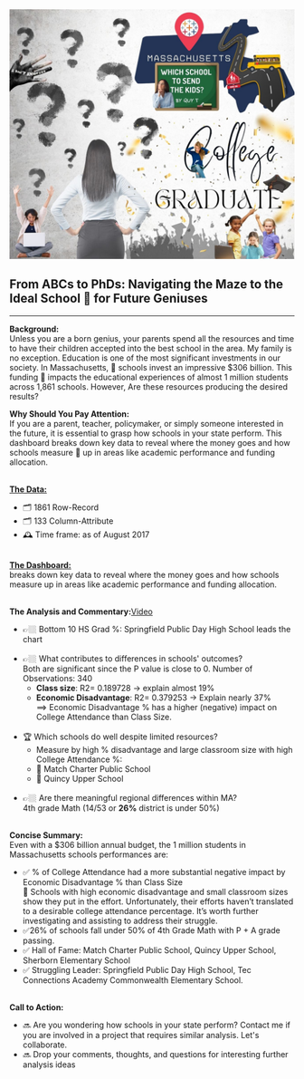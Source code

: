 <img src="images/DATA PROJECT.jpg?raw=true"/>

## From ABCs to PhDs: Navigating the Maze to the Ideal School 🏫 for Future Geniuses 
---
**Background:**<br>
Unless you are a born genius, your parents spend all the resources and time to have their children accepted into the best school in the area.  My family is no exception.  Education is one of the most significant investments in our society. 
In Massachusetts, 🏫 schools invest an impressive $306 billion. This funding 🏫 impacts the educational experiences of almost 1 million students across 1,861 schools. However, Are these resources producing the desired results?

**Why Should You Pay Attention:**<br>
If you are a parent, teacher, policymaker, or simply someone interested in the future, it is essential to grasp how schools in your state perform. 
This dashboard breaks down key data to reveal where the money goes and how schools measure 📐 up in areas like academic performance and funding allocation.<br><br>

[**The Data:**](https://www.kaggle.com/datasets/ndalziel/massachusetts-public-schools-data)<br>
  - 🗂️ 1861 Row-Record<br>
  - 🗂️	133 Column-Attribute<br>
  - 🕰️	Time frame: as of August 2017<br><br>

[**The Dashboard:**](https://public.tableau.com/app/profile/quy.tran4833/viz/MassStatDashBoard/Dashboard1)<br>
breaks down key data to reveal where the money goes and how schools measure up in areas like academic performance and funding allocation.<br><br>

**The Analysis and Commentary:**[Video](https://www.loom.com/share/ff138cb1308142208182dc7022075286)<br>
  - 👉🏼 Bottom 10 HS Grad %: Springfield Public Day High School leads the chart<br><br>
  - 👉🏼 What contributes to differences in schools' outcomes?<br>
      Both are significant since the P value is close to 0. Number of Observations: 340<br>
      - **Class size**: 
         R2= 0.189728 -> explain almost 19%<br>
      - **Economic Disadvantage**: 
         R2= 0.379253 -> Explain nearly 37%<br>
       ==> Economic Disadvantage % has a higher (negative) impact on College Attendance than Class Size.<br><br>
   - 🏆 Which schools do well despite limited resources?<br>
      - Measure by high % disadvantage and large classroom size with high College Attendance %:<br>
      - 🥇 Match Charter Public School<br>
      - 🥇 Quincy Upper School<br><br>
   - 👉🏼 Are there meaningful regional differences within MA? <br>
      4th grade Math (14/53 or **26%** district is under 50%)<br><br>

**Concise Summary:**<br>
    Even with a $306 billion annual budget, the 1 million students in Massachusetts schools performances are:<br>
  - ✅ % of College Attendance had a more substantial negative impact by Economic Disadvantage % than Class Size<br>
         👏 Schools with high economic disadvantage and small classroom sizes show they put in the effort. Unfortunately, their efforts haven’t translated to a desirable college attendance percentage. It’s worth further investigating and assisting to address their struggle.<br>
  - ✅26% of schools fall under 50% of 4th Grade Math with P + A grade passing.<br>
  - ✅ Hall of Fame: Match Charter Public School, Quincy Upper School, Sherborn Elementary School<br>
  - ✅ Struggling Leader: Springfield Public Day High School, Tec Connections Academy Commonwealth Elementary School.<br><br>

**Call to Action:**<br>
  - 🔜 Are you wondering how schools in your state perform? Contact me if you are involved in a project that requires similar analysis.  Let's collaborate.<br>
  - 🔜 Drop your comments, thoughts, and questions for interesting further analysis ideas<br>

